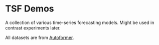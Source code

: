 # TSF Demos

A collection of various time-series forecasting models. Might be used in contrast experiments later.

All datasets are from [Autoformer](https://drive.google.com/drive/folders/1ZOYpTUa82_jCcxIdTmyr0LXQfvaM9vIy).
